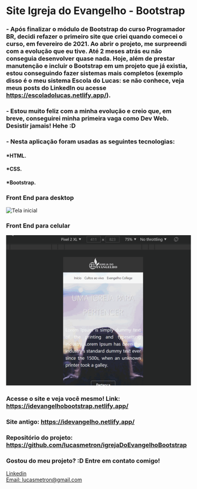 # Site Igreja do Evangelho - Bootstrap

### - Após finalizar o módulo de Bootstrap do curso Programador BR, decidi refazer o primeiro site que criei quando comecei o curso, em fevereiro de 2021. Ao abrir o projeto, me surpreendi com a evolução que eu tive. Até 2 meses atrás eu não conseguia desenvolver quase nada. Hoje, além de prestar manutenção e incluir o Bootstrap em um projeto que já existia, estou conseguindo fazer sistemas mais completos (exemplo disso é o meu sistema Escola do Lucas: se não conhece, veja meus posts do LinkedIn ou acesse https://escoladolucas.netlify.app/).

### - Estou muito feliz com a minha evolução e creio que, em breve, conseguirei minha primeira vaga como Dev Web. Desistir jamais! Hehe :D

### - Nesta aplicação foram usadas as seguintes tecnologias:

#### *HTML.
#### *CSS.
#### *Bootstrap.

### Front End para desktop
![Tela inicial](assets/gifs/desktop.gif)

### Front End para celular
![Tela Inicial](assets/gifs/mobile.gif)

### Acesse o site e veja você mesmo! Link: https://idevangelhobootstrap.netlify.app/
### Site antigo: https://idevangelho.netlify.app/

### Repositório do projeto: https://github.com/lucasmetron/igrejaDoEvangelhoBootstrap

### Gostou do meu projeto? :D Entre em contato comigo! 
[Linkedin](https://www.linkedin.com/in/lucas-rosa-058683102/) <br/>
[Email: lucasmetron@gmail.com](mailto:lucasmetron@gmail.com)



